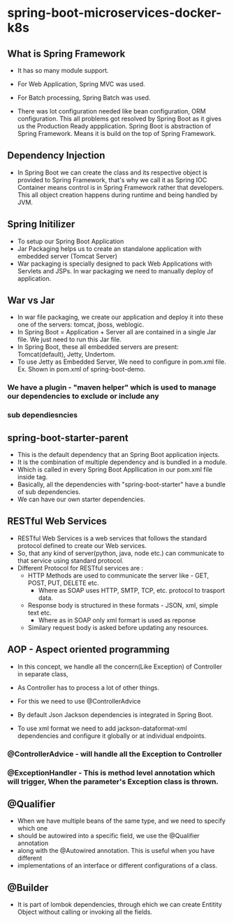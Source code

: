 # spring-boot-microservices-docker-k8s

## What is Spring Framework
- It has so many module support.
- For Web Application, Spring MVC was used.
- For Batch processing, Spring Batch was used.

- There was lot configuration needed like bean configuration, ORM configuration.
  This all problems got resolved by Spring Boot as it gives us the Production Ready appplication.
  Spring Boot is abstraction of Spring Framework. Means it is build on the top of Spring Framework.

## Dependency Injection
- In Spring Boot we can create the class and its respective object is provided to Spring Framework, that's 
  why we call it as Spring IOC Container means control is in Spring Framework rather that developers. 
  This all object creation happens during runtime and being handled by JVM.

## Spring Initilizer
- To setup our Spring Boot Application
- Jar Packaging helps us to create an standalone application with embedded server (Tomcat Server)
- War packaging is specially designed to pack Web Applications with Servlets and JSPs. In war packaging we need to
  manually deploy of application.

## War vs Jar
- In war file packaging, we create our application and deploy it into these one of the servers: tomcat, jboss, weblogic.
- In Spring Boot = Application + Server all are contained in a single Jar file. We just need to run this Jar file.
- In Spring Boot, these all embedded servers are present: Tomcat(default), Jetty, Undertom.
- To use Jetty as Embedded Server, We need to configure in pom.xml file. Ex. Shown in pom.xml of spring-boot-demo.

### We have a plugin - "maven helper" which is used to manage our dependencies to exclude or include any
### sub dependiesncies

## spring-boot-starter-parent
- This is the default dependency that an Spring Boot application injects. 
- It is the combination of multiple dependency and is bundled in a module.
- Which is called in every Spring Boot Appllication in our pom.xml file inside <parent></parent> tag.
- Basically, all the dependencies with "spring-boot-starter" have a bundle of sub dependencies.
- We can have our own starter dependencies.

## RESTful Web Services
- RESTful Web Services is a web services that follows the standard protocol defined to create our Web services.
- So, that any kind of server(python, java, node etc.) can communicate to that service using standard protocol.
- Different Protocol for RESTful services are :
  * HTTP Methods are used to communicate the server like - GET, POST, PUT, DELETE etc.
    * Where as SOAP uses HTTP, SMTP, TCP, etc. protocol to trasport data.
  * Response body is structured in these formats - JSON, xml, simple text etc.
    * Where as in SOAP only xml formart is used as reponse
  * Similary request body is asked before updating any resources.

## AOP - Aspect oriented programming
- In this concept, we handle all the concern(Like Exception) of Controller in separate class,
- As Controller has to process a lot of other things.
- For this we need to use @ControllerAdvice

- By default Json Jackson dependencies is integrated in Spring Boot.
- To use xml format we need to add jackson-dataformat-xml dependencies and configure
  it globally or at individual endpoints.

### @ControllerAdvice - will handle all the Exception to Controller
### @ExceptionHandler - This is method level annotation which will trigger, When the parameter's Exception class is thrown.

## @Qualifier
- When we have multiple beans of the same type, and we need to specify which one
- should be autowired into a specific field, we use the @Qualifier annotation
- along with the @Autowired annotation. This is useful when you have different
- implementations of an interface or different configurations of a class.

## @Builder
- It is part of lombok dependencies, through ehich we can create Entitity Object without calling or invoking all the fields.


